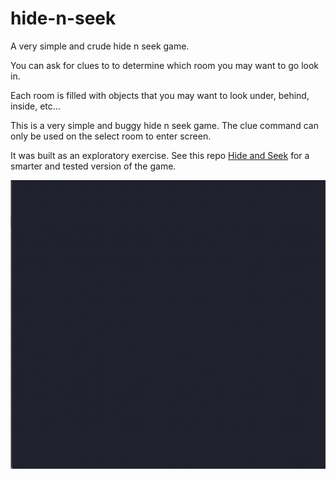 # hide-n-seek

A very simple and crude hide n seek game.

You can ask for clues to to determine which room you may want to go look in.

Each room is filled with objects that you may want to look under, behind, inside, etc...

This is a very simple and buggy hide n seek game. The clue command can only be used on the select room to enter screen.

It was built as an exploratory exercise. See this repo [Hide and Seek](https://github.com/NickSchimek/hide-n-seek_2020_08_08) for a smarter and tested version of the game.

![](hide_n_seek.gif)
